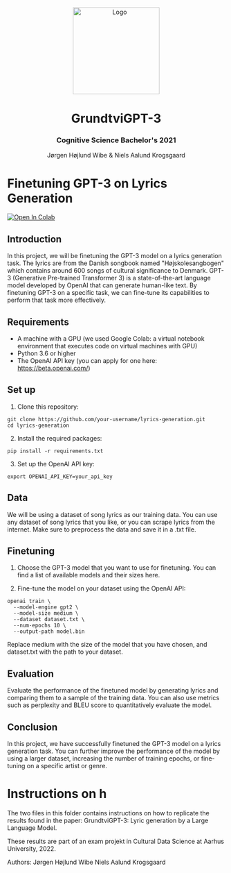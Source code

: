 <!-- PROJECT LOGO -->
<br />
<p align="center">
  <a href="https://i.imgur.com/t8mSDQS.png">
    <img src="https://i.imgur.com/t8mSDQS.png" alt="Logo" width=200 height=200>
  </a>
  
  <h1 align="center">GrundtviGPT-3</h1> 
  <h3 align="center">Cognitive Science Bachelor's 2021</h3> 


  <p align="center">
    Jørgen Højlund Wibe & Niels Aalund Krogsgaard
  </p>
</p>

# 
# Finetuning GPT-3 on Lyrics Generation
[![Open In Colab](https://colab.research.google.com/assets/colab-badge.svg)](https://colab.research.google.com/drive/1S0gwDVc3tvnO3uvM8i3oOiAPHBFZoKXH#scrollTo=VJftXkxeX6hu)



## Introduction

In this project, we will be finetuning the GPT-3 model on a lyrics generation task. The lyrics are from the Danish songbook named "Højskolesangbogen" which contains around 600 songs of cultural significance to Denmark. GPT-3 (Generative Pre-trained Transformer 3) is a state-of-the-art language model developed by OpenAI that can generate human-like text. By finetuning GPT-3 on a specific task, we can fine-tune its capabilities to perform that task more effectively.

## Requirements

* A machine with a GPU (we used Google Colab: a virtual notebook environment that executes code on virtual machines with GPU)
* Python 3.6 or higher
* The OpenAI API key (you can apply for one here: https://beta.openai.com/)

## Set up
1. Clone this repository:

```
git clone https://github.com/your-username/lyrics-generation.git
cd lyrics-generation
```

2. Install the required packages:
```
pip install -r requirements.txt
```
3. Set up the OpenAI API key:
```
export OPENAI_API_KEY=your_api_key
```
## Data
We will be using a dataset of song lyrics as our training data. You can use any dataset of song lyrics that you like, or you can scrape lyrics from the internet. Make sure to preprocess the data and save it in a .txt file.

## Finetuning
1. Choose the GPT-3 model that you want to use for finetuning. You can find a list of available models and their sizes here.

2. Fine-tune the model on your dataset using the OpenAI API:

```
openai train \
  --model-engine gpt2 \
  --model-size medium \
  --dataset dataset.txt \
  --num-epochs 10 \
  --output-path model.bin
```

Replace medium with the size of the model that you have chosen, and dataset.txt with the path to your dataset.

## Evaluation
Evaluate the performance of the finetuned model by generating lyrics and comparing them to a sample of the training data. You can also use metrics such as perplexity and BLEU score to quantitatively evaluate the model.

## Conclusion
In this project, we have successfully finetuned the GPT-3 model on a lyrics generation task. You can further improve the performance of the model by using a larger dataset, increasing the number of training epochs, or fine-tuning on a specific artist or genre.

# Instructions on h


The two files in this folder contains instructions on how to replicate the results found in the paper: GrundtviGPT-3: Lyric
generation by a Large Language Model.

These results are part of an exam projekt in Cultural Data Science at Aarhus University, 2022.

Authors:
Jørgen Højlund Wibe
Niels Aalund Krogsgaard
